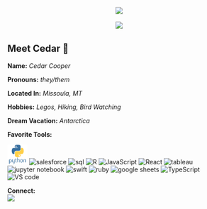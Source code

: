 <p align="center">
<img src="https://capsule-render.vercel.app/api?type=waving&color=0:73889e,100:375575&text=%20Hey%20There%20⛈&fontColor=d7dde3&animation=fadeIn&height=100" />
</p>
<p align="center">

</p>
<p align="center">
<div id="header" align="center">
  <img src="https://media.giphy.com/media/XZn9yRAjnVEQ0/giphy.gif"/>
  
</div>
</p>

<h2>Meet Cedar 🌲</h2>

<b>Name:</b> <i>Cedar Cooper</i><br /> 

<b>Pronouns:</b> <i>they/them</i><br />

<b>Located In:</b> <i>Missoula, MT</i>

<b>Hobbies:</b> <i>Legos, Hiking, Bird Watching</i><br /> 

<b>Dream Vacation:</b> <i>Antarctica</i><br />

<b>Favorite Tools:</b> <p align="left">
<img src="https://raw.githubusercontent.com/devicons/devicon/master/icons/python/python-original-wordmark.svg" alt="python" width="45" height="45" />
<img src="https://cdn.jsdelivr.net/gh/devicons/devicon/icons/salesforce/salesforce-original.svg" alt="salesforce" height="45"  width="45" />
<img src="https://cdn3.iconfinder.com/data/icons/file-extension-11/512/sql-file-extension-format-digital-256.png" alt="sql" width="45" height="45" />
<img src="https://cdn.jsdelivr.net/gh/devicons/devicon/icons/r/r-original.svg" alt="R" height="45"  width="45" />
<img src="https://cdn.jsdelivr.net/gh/devicons/devicon/icons/javascript/javascript-original.svg" alt="JavaScript" height="45"  width="45"/>
<img src="https://cdn.jsdelivr.net/gh/devicons/devicon/icons/react/react-original-wordmark.svg" alt="React" height="45"  width="45"/>
<img src="https://github.com/CedarCooper/CedarCooper/assets/87053156/a674cb13-b3fd-43ec-8cfd-71574c20778d" alt="tableau" height="45" width="45" />
<img src="https://cdn.jsdelivr.net/gh/devicons/devicon/icons/jupyter/jupyter-original-wordmark.svg" alt="jupyter notebook" height="45"  width="45"/>
<img src="https://cdn.jsdelivr.net/gh/devicons/devicon/icons/swift/swift-original.svg" alt="swift" height="45" wdith="45" />
<img src="https://cdn.jsdelivr.net/gh/devicons/devicon/icons/ruby/ruby-plain.svg" alt="ruby" height="45" width="45" />
<img src="https://cdn2.iconfinder.com/data/icons/logos-brands-4/24/logo_brand_brands_logos_google_sheets-256.png" alt="google sheets" height="45" width="45" />
<img src="https://cdn.jsdelivr.net/gh/devicons/devicon/icons/typescript/typescript-original.svg" alt="TypeScript" height="45"  width="45"/>
<img src="https://cdn.jsdelivr.net/gh/devicons/devicon/icons/vscode/vscode-original.svg" alt="VS code" height="45"  width="45"/>
</p>
<b>Connect:</b><br />
<a href="https://www.linkedin.com/in/cedar-cooper/" >
<img height="50" src="https://cdn2.iconfinder.com/data/icons/social-aquiocons/512/Aquicon-Linkedin.png" />
</a>          
          
          
          
          
